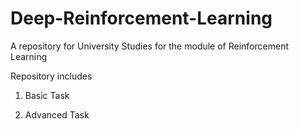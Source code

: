 # Deep-Reinforcement-Learning
A repository for  University Studies for the module of Reinforcement Learning


Repository includes

1) Basic Task

2) Advanced Task

